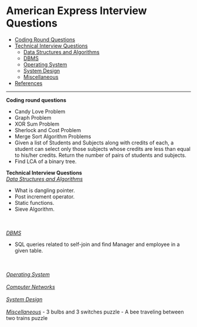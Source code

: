 
# American Express Interview Questions
* [Coding Round Questions](#coding)
* [Technical Interview Questions](#tech)
   * [Data Structures and Algorithms](#dsalg)
   * [DBMS](#dbms)
   * [Operating System](#os)
   * [System Design](#design)
   * [Miscellaneous](#misc)
* [References](#ref)
____
<b name="coding">Coding round questions</b><br/>
- Candy Love Problem
- Graph Problem
- XOR Sum Problem
- Sherlock and Cost Problem
- Merge Sort Algorithm Problems
- Given a list of Students and Subjects along with credits of each, a student can select only those subjects whose credits are less than equal to his/her credits.
  Return the number of pairs of students and subjects.
- Find LCA of a binary tree.

<b name="tech">Technical Interview Questions</b>
<br/>
<i><u name="dsalg">Data Structures and Algorithms</u></i>
- What is dangling pointer. 
- Post increment operator.
- Static functions.
- Sieve Algorithm.

<br/><br/>
<i><u name="dbms">DBMS</u></i>
- SQL queries related to self-join and find Manager and employee in a given table.

<br/>
<br/>
<i><u name="os">Operating System</u></i>

<br/>
<br/>
<i><u name="cn">Computer Networks</u></i>

<br/>
<br/>
<i><u name="design">System Design</u></i>

<br/>
<br/>
<i><u name="misc">Miscellaneous</u></i>
- 3 bulbs and 3 switches puzzle 
- A bee traveling between two trains puzzle
